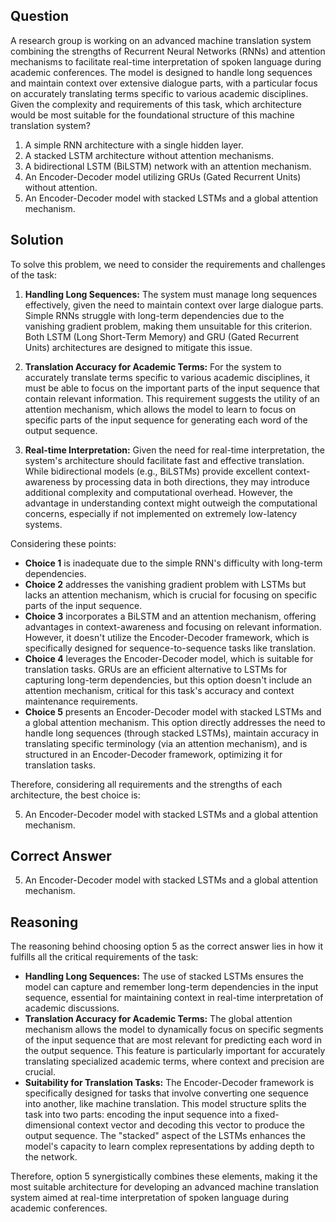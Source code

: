 ## Question
A research group is working on an advanced machine translation system combining the strengths of Recurrent Neural Networks (RNNs) and attention mechanisms to facilitate real-time interpretation of spoken language during academic conferences. The model is designed to handle long sequences and maintain context over extensive dialogue parts, with a particular focus on accurately translating terms specific to various academic disciplines. Given the complexity and requirements of this task, which architecture would be most suitable for the foundational structure of this machine translation system?

1. A simple RNN architecture with a single hidden layer.
2. A stacked LSTM architecture without attention mechanisms.
3. A bidirectional LSTM (BiLSTM) network with an attention mechanism.
4. An Encoder-Decoder model utilizing GRUs (Gated Recurrent Units) without attention.
5. An Encoder-Decoder model with stacked LSTMs and a global attention mechanism.

## Solution

To solve this problem, we need to consider the requirements and challenges of the task:

1. **Handling Long Sequences:** The system must manage long sequences effectively, given the need to maintain context over large dialogue parts. Simple RNNs struggle with long-term dependencies due to the vanishing gradient problem, making them unsuitable for this criterion. Both LSTM (Long Short-Term Memory) and GRU (Gated Recurrent Units) architectures are designed to mitigate this issue.

2. **Translation Accuracy for Academic Terms:** For the system to accurately translate terms specific to various academic disciplines, it must be able to focus on the important parts of the input sequence that contain relevant information. This requirement suggests the utility of an attention mechanism, which allows the model to learn to focus on specific parts of the input sequence for generating each word of the output sequence.

3. **Real-time Interpretation:** Given the need for real-time interpretation, the system's architecture should facilitate fast and effective translation. While bidirectional models (e.g., BiLSTMs) provide excellent context-awareness by processing data in both directions, they may introduce additional complexity and computational overhead. However, the advantage in understanding context might outweigh the computational concerns, especially if not implemented on extremely low-latency systems.

Considering these points:

- **Choice 1** is inadequate due to the simple RNN's difficulty with long-term dependencies.
- **Choice 2** addresses the vanishing gradient problem with LSTMs but lacks an attention mechanism, which is crucial for focusing on specific parts of the input sequence.
- **Choice 3** incorporates a BiLSTM and an attention mechanism, offering advantages in context-awareness and focusing on relevant information. However, it doesn't utilize the Encoder-Decoder framework, which is specifically designed for sequence-to-sequence tasks like translation.
- **Choice 4** leverages the Encoder-Decoder model, which is suitable for translation tasks. GRUs are an efficient alternative to LSTMs for capturing long-term dependencies, but this option doesn't include an attention mechanism, critical for this task's accuracy and context maintenance requirements.
- **Choice 5** presents an Encoder-Decoder model with stacked LSTMs and a global attention mechanism. This option directly addresses the need to handle long sequences (through stacked LSTMs), maintain accuracy in translating specific terminology (via an attention mechanism), and is structured in an Encoder-Decoder framework, optimizing it for translation tasks.

Therefore, considering all requirements and the strengths of each architecture, the best choice is:

5. An Encoder-Decoder model with stacked LSTMs and a global attention mechanism.

## Correct Answer
5. An Encoder-Decoder model with stacked LSTMs and a global attention mechanism.

## Reasoning

The reasoning behind choosing option 5 as the correct answer lies in how it fulfills all the critical requirements of the task:

- **Handling Long Sequences:** The use of stacked LSTMs ensures the model can capture and remember long-term dependencies in the input sequence, essential for maintaining context in real-time interpretation of academic discussions.
- **Translation Accuracy for Academic Terms:** The global attention mechanism allows the model to dynamically focus on specific segments of the input sequence that are most relevant for predicting each word in the output sequence. This feature is particularly important for accurately translating specialized academic terms, where context and precision are crucial.
- **Suitability for Translation Tasks:** The Encoder-Decoder framework is specifically designed for tasks that involve converting one sequence into another, like machine translation. This model structure splits the task into two parts: encoding the input sequence into a fixed-dimensional context vector and decoding this vector to produce the output sequence. The "stacked" aspect of the LSTMs enhances the model's capacity to learn complex representations by adding depth to the network.

Therefore, option 5 synergistically combines these elements, making it the most suitable architecture for developing an advanced machine translation system aimed at real-time interpretation of spoken language during academic conferences.